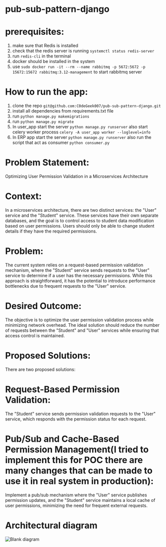 # pub-sub-pattern-django

# prerequisites:

1. make sure that Redis is installed
2. check that the redis server is running ```systemctl status redis-server```
3. run ```redis-cli``` in the terminal
4. docker should be installed in the system
5. use ```sudo docker run -it --rm --name rabbitmq -p 5672:5672 -p 15672:15672 rabbitmq:3.12-management``` to start rabbitmq server

# How to run the app:
1. clone the repo ```git@github.com:C0deGeek007/pub-sub-pattern-django.git```
2. install all dependencies from requirements.txt file
3. run ```python manage.py makemigrations```
4. run ```python manage.py migrate```
5. In user_app start the server ```python manage.py runserver``` also start celery worker process ```celery -A user_app worker --loglevel=info```
6. In ERP app start the server ```python manage.py runserver``` also run the script that act as consumer ```python consumer.py```

# Problem Statement: 
Optimizing User Permission Validation in a Microservices Architecture

# Context:
In a microservices architecture, there are two distinct services: the "User" service and the "Student" service. These services have their own separate databases, and the goal is to control access to student data modification based on user permissions. Users should only be able to change student details if they have the required permissions.

# Problem:
The current system relies on a request-based permission validation mechanism, where the "Student" service sends requests to the "User" service to determine if a user has the necessary permissions. While this approach is straightforward, it has the potential to introduce performance bottlenecks due to frequent requests to the "User" service.

# Desired Outcome:
The objective is to optimize the user permission validation process while minimizing network overhead. The ideal solution should reduce the number of requests between the "Student" and "User" services while ensuring that access control is maintained.

# Proposed Solutions:
There are two proposed solutions:

# Request-Based Permission Validation: 
The "Student" service sends permission validation requests to the "User" service, which responds with the permission status for each request.

# Pub/Sub and Cache-Based Permission Management(I tried to implement this for POC there are many changes that can be made to use it in real system in production):
Implement a pub/sub mechanism where the "User" service publishes permission updates, and the "Student" service maintains a local cache of user permissions, minimizing the need for frequent external requests.

# Architectural diagram
![Blank diagram](https://github.com/C0deGeek007/pub-sub-pattern-django/assets/45477155/291e436f-1054-41ea-877d-b499d0a8ddd9)

